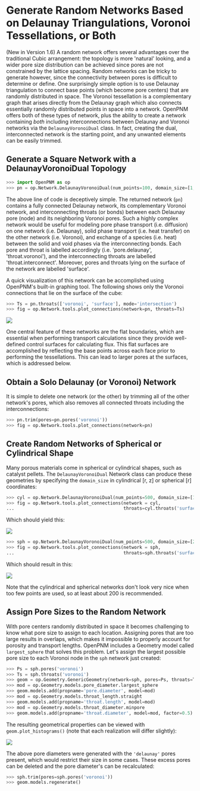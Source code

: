 # Generate Random Networks Based on Delaunay Triangulations,  Voronoi Tessellations, or Both

(New in Version 1.6)  A random network offers several advantages over the traditional Cubic arrangement: the topology is more 'natural' looking, and a wider pore size distribution can be achieved since pores are not constrained by the lattice spacing.  Random networks can be tricky to generate however, since the connectivity between pores is difficult to determine or define.  One surprisingly simple option is to use Delaunay triangulation to connect base points (which become pore centers) that are randomly distributed in space.  The Voronoi tessellation is a complementary graph that arises directly from the Delaunay graph which also connects essentially randomly distributed points in space into a network.  OpenPNM offers both of these types of network, plus the ability to create a network containing *both* including interconnections between Delaunay and Voronoi networks via the ```DelaunayVoronoiDual``` class.  In fact, creating the dual, interconnected network is the starting point, and any unwanted elements can be easily trimmed.

## Generate a Square Network with a DelaunayVoronoiDual Topology

``` python
>>> import OpenPNM as op
>>> pn = op.Network.DelaunayVoronoiDual(num_points=100, domain_size=[1, 1, 1])

```

The above line of code is deceptively simple.  The returned network (```pn```) contains a fully connected Delaunay network, its complementary Voronoi network, and interconnecting throats (or bonds) between each Delaunay pore (node) and its neighboring Voronoi pores.  Such a highly complex network would be useful for modeling pore phase transport (i.e. diffusion) on one network (i.e. Delaunay), solid phase transport (i.e. heat transfer) on the other network (i.e. Voronoi), and exchange of a species (i.e. heat) between the solid and void phases via the interconnecting bonds.  Each pore and throat is labelled accordingly (i.e. 'pore.delaunay', 'throat.voronoi'), and the interconnecting throats are labelled 'throat.interconnect'.  Moreover, pores and throats lying on the surface of the network are labelled 'surface'.  

A quick visualization of this network can be accomplished using OpenPNM's built-in graphing tool.  The following shows only the Voronoi connections that lie on the surface of the cube:

``` python
>>> Ts = pn.throats(['voronoi', 'surface'], mode='intersection')
>>> fig = op.Network.tools.plot_connections(network=pn, throats=Ts)

```

![](https://i.imgur.com/YDBtnFK.png)

One central feature of these networks are the flat boundaries, which are essential when performing transport calculations since they provide well-defined control surfaces for calculating flux.  This flat surfaces are accomplished by reflecting the base points across each face prior to performing the tessellations.  This can lead to larger pores at the surfaces, which is addressed below.

## Obtain a Solo Delaunay (or Voronoi) Network

It is simple to delete one network (or the other) by trimming all of the other network's pores, which also removes all connected throats including the interconnections:

``` python
>>> pn.trim(pores=pn.pores('voronoi'))
>>> fig = op.Network.tools.plot_connections(network=pn)

```

## Create Random Networks of Spherical or Cylindrical Shape

Many porous materials come in spherical or cylindrical shapes, such as catalyst pellets.  The ```DelaunayVoronoiDual``` Network class can produce these geometries by specifying the ```domain_size``` in cylindrical [r, z] or spherical [r] coordinates:

``` python
>>> cyl = op.Network.DelaunayVoronoiDual(num_points=500, domain_size=[1, 5])
>>> fig = op.Network.tools.plot_connections(network = cyl,
...                                         throats=cyl.throats('surface'))

```

Which should yield this:

![](http://i.imgur.com/zzegpym.png)

``` python
>>> sph = op.Network.DelaunayVoronoiDual(num_points=500, domain_size=[2])
>>> fig = op.Network.tools.plot_connections(network = sph,
...                                         throats=sph.throats('surface'))

```

Which should result in this:

![](http://i.imgur.com/Lg9S8q1.png)

Note that the cylindrical and spherical networks don't look very nice when too few points are used, so at least about 200 is recommended.  

## Assign Pore Sizes to the Random Network

With pore centers randomly distributed in space it becomes challenging to know what pore size to assign to each location.  Assigning pores that are too large results in overlaps, which makes it impossible to properly account for porosity and transport lengths.  OpenPNM includes a Geometry model called ```largest_sphere``` that solves this problem.  Let's assign the largest possible pore size to each Voronoi node in the ```sph``` network just created:

``` python
>>> Ps = sph.pores('voronoi')
>>> Ts = sph.throats('voronoi')
>>> geom = op.Geometry.GenericGeometry(network=sph, pores=Ps, throats=Ts)
>>> mod = op.Geometry.models.pore_diameter.largest_sphere
>>> geom.models.add(propname='pore.diameter', model=mod)
>>> mod = op.Geometry.models.throat_length.straight
>>> geom.models.add(propname='throat.length', model=mod)
>>> mod = op.Geometry.models.throat_diameter.minpore
>>> geom.models.add(propname='throat.diameter', model=mod, factor=0.5)

```

The resulting geometrical properties can be viewed with ```geom.plot_histograms()``` (note that each realization will differ slightly):

![](https://i.imgur.com/4XQTWfi.png)

The above pore diameters were generated with the ```'delaunay'``` pores present, which would restrict their size in some cases.  These excess pores can be deleted and the pore diameter's can be recalculated:

``` python
>>> sph.trim(pores=sph.pores('voronoi'))
>>> geom.models.regenerate()

```

